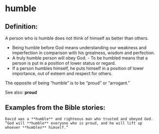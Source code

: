 humble
======

Definition:
-----------

A person who is humble does not think of himself as better than others.

-   Being humble before God means understanding our weakness and
    imperfection in comparison with his greatness, wisdom and perfection.
-   A truly humble person will obey God.  -   To be humbled means that
a person is put in a position of lower
    status or regard.
-   If a person humbles himself, he puts himself in a position of lower
    importance, out of esteem and respect for others.

The opposite of being “humble” is to be “proud” or “arrogant.”

See also: **proud**

Examples from the Bible stories:
--------------------------------

    David was a **humble** and righteous man who trusted and obeyed God.
    “God will **humble** everyone who is proud, and he will lift up
    whoever **humbles** himself.”
